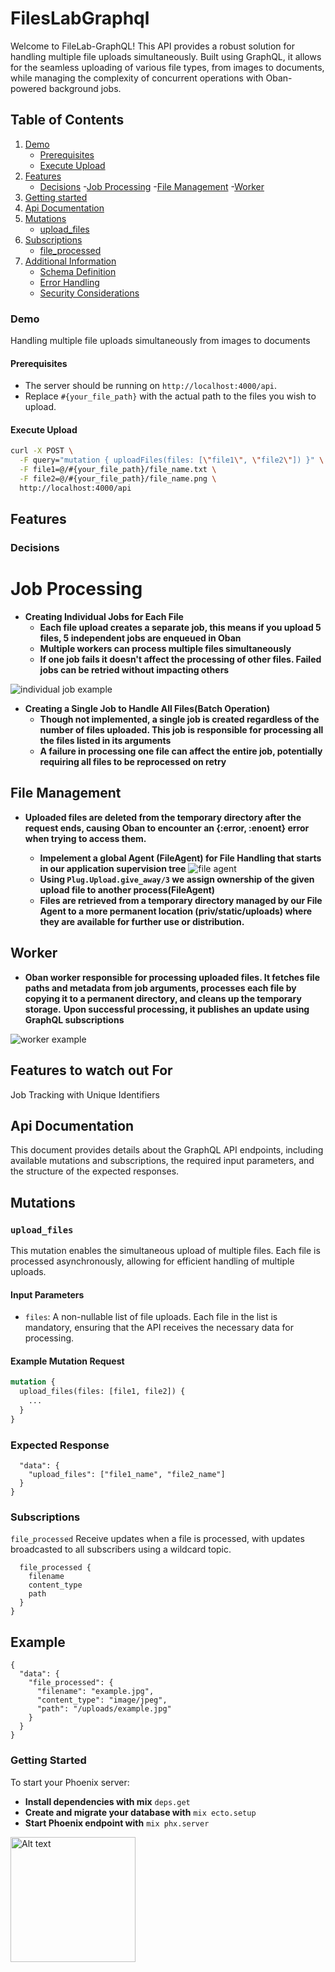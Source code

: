 # FilesLabGraphql

Welcome to FileLab-GraphQL! This API provides a robust solution for handling multiple file uploads simultaneously. Built using GraphQL, it allows for the seamless uploading of various file types, from images to documents, while managing the complexity of concurrent operations with Oban-powered background jobs.

## Table of Contents

1. [Demo](#demo)
   - [Prerequisites](#prerequisites)
   - [Execute Upload](#execute-upload)
2. [Features](#features)
   - [Decisions](#decisions) -[Job Processing](#job-processing) -[File Management](#file-management) -[Worker](#worker)
3. [Getting started](#getting-tarted)
4. [Api Documentation](#api-documentation)
5. [Mutations](#mutations)
   - [upload_files](#upload_files)
6. [Subscriptions](#subscriptions)
   - [file_processed](#file_processed)
7. [Additional Information](#additional-information)
   - [Schema Definition](#schema-definition)
   - [Error Handling](#error-handling)
   - [Security Considerations](#security-considerations)

### Demo

Handling multiple file uploads simultaneously from images to documents

#### Prerequisites

- The server should be running on `http://localhost:4000/api`.
- Replace `#{your_file_path}` with the actual path to the files you wish to upload.

#### Execute Upload

```bash
curl -X POST \
  -F query="mutation { uploadFiles(files: [\"file1\", \"file2\"]) }" \
  -F file1=@/#{your_file_path}/file_name.txt \
  -F file2=@/#{your_file_path}/file_name.png \
  http://localhost:4000/api
```

## Features

### Decisions

# Job Processing

- **Creating Individual Jobs for Each File**
  - **Each file upload creates a separate job, this means if you upload 5 files, 5 independent jobs are enqueued in Oban**
  - **Multiple workers can process multiple files simultaneously**
  - **If one job fails it doesn't affect the processing of other files. Failed jobs can be retried without impacting others**

<img src="/priv/static/images/individual_job_processing.png" alt="individual job example" title="individual job example"/>

- **Creating a Single Job to Handle All Files(Batch Operation)**
  - **Though not implemented, a single job is created regardless of the number of files uploaded. This job is responsible for processing all the files listed in its arguments**
  - **A failure in processing one file can affect the entire job, potentially requiring all files to be reprocessed on retry**

## File Management

- **Uploaded files are deleted from the temporary directory after the request ends, causing Oban to encounter an {:error, :enoent} error when trying to access them.**

  - **Impelement a global Agent (FileAgent) for File Handling that starts in our application supervision tree**
    <img src="/priv/static/images/manager2.png" alt="file agent" title="file agent"/>
  - **Using `Plug.Upload.give_away/3` we assign ownership of the given upload file to another process(FileAgent)**
  - **Files are retrieved from a temporary directory managed by our File Agent to a more permanent location (priv/static/uploads) where they are available for further use or distribution.**

## Worker

- **Oban worker responsible for processing uploaded files. It fetches file paths and metadata from job arguments, processes each file by copying it to a permanent directory, and cleans up the temporary storage.**
**Upon successful processing, it publishes an update using GraphQL subscriptions**
<img src="/priv/static/images/manager5.png" alt="worker example" title="worker"/>

## Features to watch out For

Job Tracking with Unique Identifiers

## Api Documentation

This document provides details about the GraphQL API endpoints, including available mutations and subscriptions, the required input parameters, and the structure of the expected responses.

## Mutations

### `upload_files`

This mutation enables the simultaneous upload of multiple files. Each file is processed asynchronously, allowing for efficient handling of multiple uploads.

#### Input Parameters

- `files`: A non-nullable list of file uploads. Each file in the list is mandatory, ensuring that the API receives the necessary data for processing.

#### Example Mutation Request

```graphql
mutation {
  upload_files(files: [file1, file2]) {
    ...
  }
}
```

### Expected Response

```{
  "data": {
    "upload_files": ["file1_name", "file2_name"]
  }
}
```

### Subscriptions

`file_processed`
Receive updates when a file is processed, with updates broadcasted to all subscribers using a wildcard topic.

```subscription {
  file_processed {
    filename
    content_type
    path
  }
}
```

## Example

```
{
  "data": {
    "file_processed": {
      "filename": "example.jpg",
      "content_type": "image/jpeg",
      "path": "/uploads/example.jpg"
    }
  }
}
```

### Getting Started

To start your Phoenix server:

- **Install dependencies with mix** `deps.get`
- **Create and migrate your database with** `mix ecto.setup`
- **Start Phoenix endpoint with** `mix phx.server`

<img src="/priv/static/images/logo.svg" alt="Alt text" title="Optional title" width="200" height="200"/>
